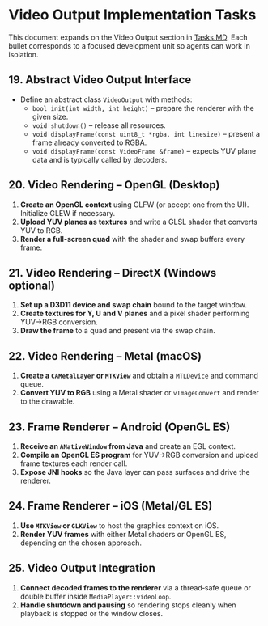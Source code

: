 # Video Output Implementation Tasks

This document expands on the Video Output section in [Tasks.MD](../Tasks.MD). Each bullet corresponds to a focused development unit so agents can work in isolation.

## 19. Abstract Video Output Interface

- Define an abstract class `VideoOutput` with methods:
  - `bool init(int width, int height)` – prepare the renderer with the given size.
  - `void shutdown()` – release all resources.
  - `void displayFrame(const uint8_t *rgba, int linesize)` – present a frame already converted to RGBA.
  - `void displayFrame(const VideoFrame &frame)` – expects YUV plane data and is typically called by decoders.

## 20. Video Rendering – OpenGL (Desktop)

1. **Create an OpenGL context** using GLFW (or accept one from the UI). Initialize GLEW if necessary.
2. **Upload YUV planes as textures** and write a GLSL shader that converts YUV to RGB.
3. **Render a full-screen quad** with the shader and swap buffers every frame.

## 21. Video Rendering – DirectX (Windows optional)

1. **Set up a D3D11 device and swap chain** bound to the target window.
2. **Create textures for Y, U and V planes** and a pixel shader performing YUV→RGB conversion.
3. **Draw the frame** to a quad and present via the swap chain.

## 22. Video Rendering – Metal (macOS)

1. **Create a `CAMetalLayer` or `MTKView`** and obtain a `MTLDevice` and command queue.
2. **Convert YUV to RGB** using a Metal shader or `vImageConvert` and render to the drawable.

## 23. Frame Renderer – Android (OpenGL ES)

1. **Receive an `ANativeWindow` from Java** and create an EGL context.
2. **Compile an OpenGL ES program** for YUV→RGB conversion and upload frame textures each render call.
3. **Expose JNI hooks** so the Java layer can pass surfaces and drive the renderer.

## 24. Frame Renderer – iOS (Metal/GL ES)

1. **Use `MTKView` or `GLKView`** to host the graphics context on iOS.
2. **Render YUV frames** with either Metal shaders or OpenGL ES, depending on the chosen approach.

## 25. Video Output Integration

1. **Connect decoded frames to the renderer** via a thread‑safe queue or double buffer inside `MediaPlayer::videoLoop`.
2. **Handle shutdown and pausing** so rendering stops cleanly when playback is stopped or the window closes.
